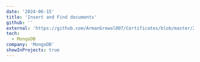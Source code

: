 ```yaml
---
date: '2024-06-15'
title: 'Insert and Find documents'
github: ''
external: 'https://github.com/ArmanGrewal007/Certificates/blob/master/2024_06_15_6MongoDB.pdf'
tech:
  - MongoDB
company: 'MongoDB'
showInProjects: true
---
```



